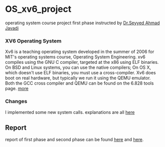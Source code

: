# OS_xv6_project
operating system course project first phase instructed by [Dr.Seyyed Ahmad Javadi](https://www3.cs.stonybrook.edu/~sjavadi/)

### XV6 Operating System
Xv6 is a teaching operating system developed in the summer of 2006 for MIT's operating systems course,
Operating System Engineering.
xv6 compiles using the GNU C compiler, targeted at the x86 using ELF binaries. 
On BSD and Linux systems, you can use the native compilers; On OS X, which doesn't use ELF binaries, 
you must use a cross-compiler. Xv6 does boot on real hardware, but typically we run it using the QEMU 
emulator. Both the GCC cross compiler and QEMU can be found on the 6.828 tools page. [more](https://pdos.csail.mit.edu/6.828/2012/xv6.html)

### Changes
I implemented some new system calls. explanations are all [here](https://github.com/kianak2002/OS_xv6_project/blob/main/9831006_hw1_gozaresh.pdf)


## Report
report of first phase and second phase can be found [here](https://github.com/kianak2002/xv6-project-OS/blob/main/9831006_hw1_gozaresh.pdf) and [here]().
